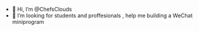 - 👋 Hi, I’m @ChefsClouds
- 👀 I’m   looking for students and proffesionals , help me building a  WeChat miniprogram